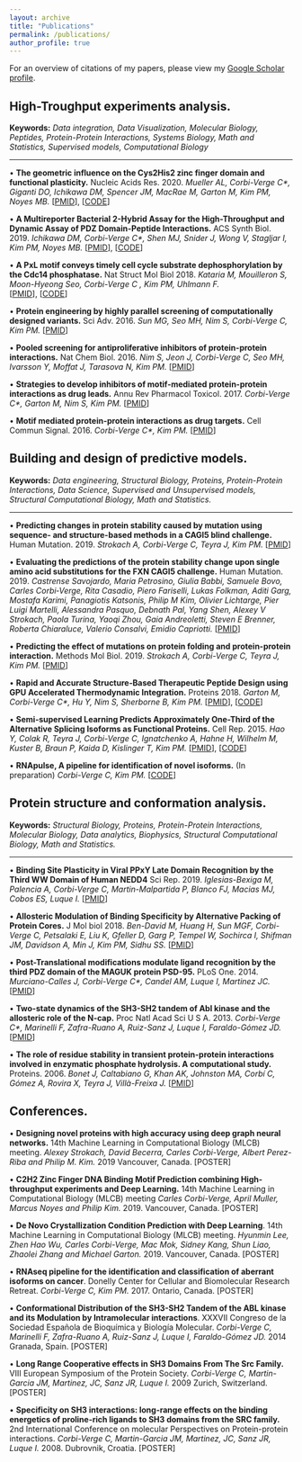 ```yaml
---
layout: archive
title: "Publications"
permalink: /publications/
author_profile: true
---
```


For an overview of citations of my papers, please view my [Google Scholar profile](https://scholar.google.ca/citations?user=faDYpP8AAAAJ&hl=en).


## High-Troughput experiments analysis. 
  **Keywords:** _Data integration, Data Visualization, Molecular Biology, Peptides, Protein-Protein Interactions, Systems Biology, Math and Statistics, Supervised models, Computational Biology_
  
_________________

• **The geometric influence on the Cys2His2 zinc finger domain and functional plasticity.** Nucleic Acids Res. 2020. _Mueller AL, Corbi-Verge C*, Giganti DO, Ichikawa DM, Spencer JM, MacRae M, Garton M, Kim PM, Noyes MB._  [[PMID](https://www.ncbi.nlm.nih.gov/pubmed/32383734)], [[CODE](https://gitlab.com/kimlab/zfgeomodes)]

• **A Multireporter Bacterial 2-Hybrid Assay for the High-Throughput and Dynamic Assay of PDZ Domain-Peptide Interactions.** ACS Synth Biol. 2019. _Ichikawa DM, Corbi-Verge C*, Shen MJ, Snider J, Wong V, Stagljar I, Kim PM, Noyes MB._
[[PMID](https://www.ncbi.nlm.nih.gov/pubmed/30969105)], [[CODE](https://gitlab.com/kimlab/ngskit)]

• **A PxL motif conveys timely cell cycle substrate dephosphorylation by the Cdc14 phosphatase.** Nat Struct Mol Biol 2018. _Kataria M, Mouilleron S, Moon-Hyeong Seo,  Corbi-Verge C , Kim PM, Uhlmann F._  
 [[PMID](https://www.ncbi.nlm.nih.gov/pubmed/30455435)], [[CODE](https://gitlab.com/kimlab/ngskit)]

•  **Protein engineering by highly parallel screening of computationally designed variants.** Sci Adv. 2016. _Sun MG, Seo MH, Nim S, Corbi-Verge C, Kim PM._ [[PMID](https://www.ncbi.nlm.nih.gov/pubmed/27453948)]

• **Pooled screening for antiproliferative inhibitors of protein-protein interactions.** Nat Chem Biol. 2016. _Nim S, Jeon J, Corbi-Verge C, Seo MH, Ivarsson Y, Moffat J, Tarasova N, Kim PM._ [[PMID](https://www.ncbi.nlm.nih.gov/pubmed/26900867)]

• **Strategies to develop inhibitors of motif-mediated protein-protein interactions as drug leads.**  Annu Rev Pharmacol Toxicol. 2017. _Corbi-Verge C*, Garton M, Nim S, Kim PM._ [[PMID](https://www.ncbi.nlm.nih.gov/pubmed/27618737)]

• **Motif mediated protein-protein interactions as drug targets.** Cell Commun Signal.  2016. _Corbi-Verge C*, Kim PM._ [[PMID](https://www.ncbi.nlm.nih.gov/pubmed/26936767)]



## Building and design of predictive models.
   **Keywords:** _Data engineering, Structural Biology, Proteins, Protein-Protein Interactions, Data Science, Supervised and Unsupervised models, Structural Computational Biology, Math and Statistics._
   
_________________

• **Predicting changes in protein stability caused by mutation using sequence- and structure-based methods in a CAGI5 blind challenge.** Human Mutation. 2019. _Strokach A, Corbi-Verge C, Teyra J, Kim PM._ [[PMID](https://www.ncbi.nlm.nih.gov/pubmed/31243847)] 
  
• **Evaluating the predictions of the protein stability change upon single amino acid substitutions for the FXN CAGI5 challenge.** Human Mutation. 2019. _Castrense Savojardo, Maria Petrosino, Giulia Babbi, Samuele Bovo, Carles Corbi‐Verge, Rita Casadio, Piero Fariselli, Lukas Folkman, Aditi Garg, Mostafa Karimi, Panagiotis Katsonis, Philip M Kim, Olivier Lichtarge, Pier Luigi Martelli, Alessandra Pasquo, Debnath Pal, Yang Shen, Alexey V Strokach, Paola Turina, Yaoqi Zhou, Gaia Andreoletti, Steven E Brenner, Roberta Chiaraluce, Valerio Consalvi, Emidio Capriotti._  [[PMID](https://www.ncbi.nlm.nih.gov/pubmed/31209948)] 
 
• **Predicting the effect of mutations on protein folding and protein-protein interaction.** Methods Mol Biol. 2019. _Strokach A, Corbi-Verge C, Teyra J, Kim PM._ [[PMID](https://www.ncbi.nlm.nih.gov/pubmed/30298389)]
  
•  **Rapid and Accurate Structure‐Based Therapeutic Peptide Design using GPU Accelerated Thermodynamic Integration.** Proteins 2018. _Garton M,  Corbi-Verge C*, Hu Y, Nim S, Sherborne B,  Kim PM._ [[PMID](https://www.ncbi.nlm.nih.gov/pubmed/30520126)], [[CODE](https://gitlab.com/kimlab/rapid)] 
  
• **Semi-supervised Learning Predicts Approximately One-Third of the Alternative Splicing Isoforms as Functional Proteins.** Cell Rep. 2015. _Hao Y, Colak R, Teyra J, Corbi-Verge C, Ignatchenko A, Hahne H, Wilhelm M, Kuster B, Braun P, Kaida D, Kislinger T, Kim PM._ [[PMID](https://www.ncbi.nlm.nih.gov/pubmed/26146086)], [[CODE](https://gitlab.com/kimlab/pulse)] 

• **RNApulse, A pipeline for identification of novel isoforms.** (In preparation) _Corbi-Verge C, Kim PM._ [[CODE](https://gitlab.com/kimlab/rnapulse)]



## Protein structure and conformation analysis.
   **Keywords:** _Structural Biology, Proteins, Protein-Protein Interactions, Molecular Biology, Data analytics, Biophysics, Structural Computational Biology, Math and Statistics._
   
_________________

• **Binding Site Plasticity in Viral PPxY Late Domain Recognition by the Third WW Domain of Human NEDD4**  Sci Rep. 2019.  _Iglesias-Bexiga M, Palencia  A, Corbi-Verge C, Martin-Malpartida P, Blanco FJ, Macias MJ, Cobos ES, Luque I._ [[PMID](https://pubmed.ncbi.nlm.nih.gov/31636332)]

• **Allosteric Modulation of Binding Specificity by Alternative Packing of Protein Cores.** J Mol biol 2018. _Ben-David M, Huang H, Sun MGF, Corbi-Verge C, Petsalaki E, Liu K, Gfeller D, Garg P, Tempel W, Sochirca I, Shifman JM, Davidson A, Min J, Kim PM, Sidhu SS._ [[PMID](https://www.ncbi.nlm.nih.gov/pubmed/30471255)]
  
• **Post-Translational modifications modulate ligand recognition by the third PDZ domain of the MAGUK protein PSD-95.** PLoS One. 2014. _Murciano-Calles J, Corbi-Verge C*, Candel AM, Luque I, Martinez JC._ [[PMID](https://www.ncbi.nlm.nih.gov/pubmed/24587199)]

• **Two-state dynamics of the SH3-SH2 tandem of Abl kinase and the allosteric role of the N-cap.** Proc Natl Acad Sci U S A. 2013. _Corbi-Verge C*, Marinelli F, Zafra-Ruano A, Ruiz-Sanz J, Luque I, Faraldo-Gómez JD._ [[PMID](https://www.ncbi.nlm.nih.gov/pubmed/23959873)]

• **The role of residue stability in transient protein-protein interactions involved in enzymatic phosphate hydrolysis. A computational study.** Proteins. 2006.  _Bonet J, Caltabiano G, Khan AK, Johnston MA, Corbí C, Gómez A, Rovira X, Teyra J, Villà-Freixa J._ [[PMID](https://www.ncbi.nlm.nih.gov/pubmed/16374872)]
  
  
## Conferences.

• **Designing novel proteins with high accuracy using deep graph neural networks.**  14th Machine Learning in Computational Biology (MLCB) meeting. _Alexey Strokach, David Becerra, Carles Corbi-Verge, Albert Perez-Riba and Philip M. Kim._ 2019  Vancouver, Canada. [POSTER]

• **C2H2 Zinc Finger DNA Binding Motif Prediction combining High-throughput experiments and Deep Learning.** 14th Machine Learning in Computational Biology (MLCB) meeting _Carles Corbi-Verge, April Muller, Marcus Noyes and Philip Kim._ 2019. Vancouver, Canada. [POSTER]

• **De Novo Crystallization Condition Prediction with Deep Learning**. 14th Machine Learning in Computational Biology (MLCB) meeting. _Hyunmin Lee, Zhen Hao Wu, Carles Corbi-Verge, Mac Mok, Sidney Kang, Shun Liao, Zhaolei Zhang and Michael Garton._  2019. Vancouver, Canada. [POSTER]

• **RNAseq pipeline for the identification and classification of aberrant isoforms on cancer**. Donelly Center for Cellular and Biomolecular Research Retreat. _Corbi-Verge C, Kim PM._ 2017. Ontario, Canada. [POSTER]

• **Conformational Distribution of the SH3-SH2 Tandem of the ABL kinase and its Modulation by Intramolecular interactions**.  XXXVII Congreso de la Sociedad Española de Bioquímica y Biología Molecular. _Corbi-Verge C, Marinelli F, Zafra-Ruano A, Ruiz-Sanz J, Luque I, Faraldo-Gómez JD._ 2014 Granada, Spain. [POSTER]

• **Long Range Cooperative effects in SH3 Domains From The Src Family.** VIII European Symposium of the Protein Society. _Corbi-Verge C, Martin-Garcia JM, Martinez, JC, Sanz JR, Luque I._ 2009 Zurich, Switzerland. [POSTER]

• **Specificity on SH3 interactions: long-range effects on the binding energetics of proline-rich ligands to SH3 domains from the SRC family.** 2nd International Conference on molecular Perspectives on Protein-protein interactions. _Corbi-Verge C, Martin-Garcia JM, Martinez, JC, Sanz JR, Luque I._  2008. Dubrovnik, Croatia. [POSTER]

